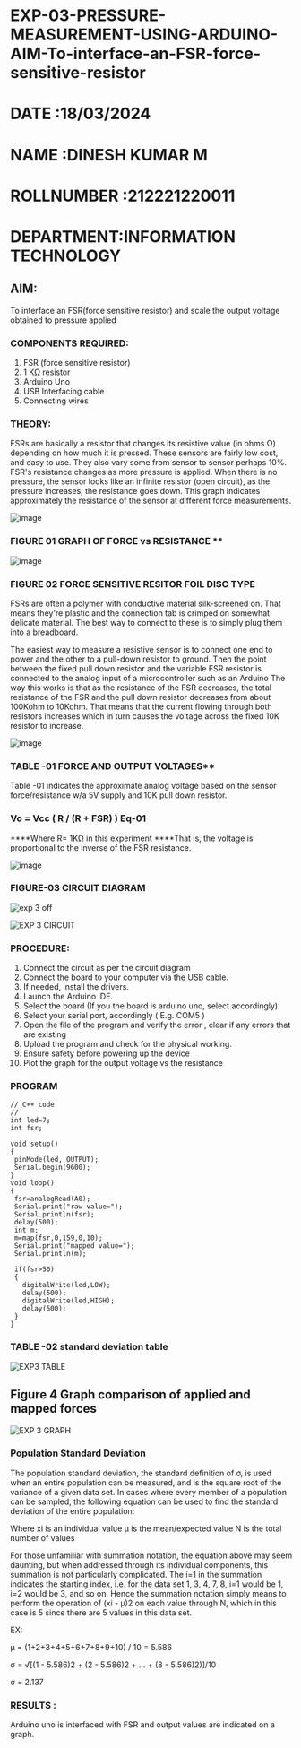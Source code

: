 # EXP-03-PRESSURE-MEASUREMENT-USING-ARDUINO-AIM-To-interface-an-FSR-force-sensitive-resistor
# DATE :18/03/2024
# NAME :DINESH KUMAR M
# ROLLNUMBER :212221220011
# DEPARTMENT:INFORMATION TECHNOLOGY


## AIM: 
To interface an FSR(force sensitive resistor) and scale the output voltage obtained to pressure applied 
 
### COMPONENTS REQUIRED:
1.	FSR  (force sensitive resistor)
2.	1 KΩ resistor 
3.	Arduino Uno 
4.	USB Interfacing cable 
5.	Connecting wires 


### THEORY: 
FSRs are basically a resistor that changes its resistive value (in ohms Ω) depending on how much it is pressed. These sensors are fairly low cost, and easy to use. They also vary some from sensor to sensor perhaps 10%. FSR's resistance changes as more pressure is applied. When there is no pressure, the sensor looks like an infinite resistor (open circuit), as the pressure increases, the resistance goes down. This graph indicates approximately the resistance of the sensor at different force measurements.
 

![image](https://user-images.githubusercontent.com/36288975/163532939-d6888ae1-4068-4d83-86a7-fc4c32d5179e.png)

### FIGURE 01 GRAPH OF FORCE vs RESISTANCE **




![image](https://user-images.githubusercontent.com/36288975/163532957-82d57567-a1c3-48c5-8a87-7ea66d6fca49.png)




### FIGURE 02 FORCE SENSITIVE RESITOR FOIL DISC TYPE  

FSRs are often a polymer with conductive material silk-screened on. That means they're plastic and the connection tab is crimped on somewhat delicate material. The best way to connect to these is to simply plug them into a breadboard.

The easiest way to measure a resistive sensor is to connect one end to power and the other to a pull-down resistor to ground. Then the point between the fixed pull down resistor and the variable FSR resistor is connected to the analog input of a microcontroller such as an Arduino The way this works is that as the resistance of the FSR decreases, the total resistance of the FSR and the pull down resistor decreases from about 100Kohm to 10Kohm. That means that the current flowing through both resistors increases which in turn causes the voltage across the fixed 10K resistor to increase.

 ![image](https://user-images.githubusercontent.com/36288975/163532972-2b909551-12c9-485d-adb1-d1e988d557bd.png)

### TABLE -01 FORCE AND OUTPUT VOLTAGES**
	
  Table -01 indicates the approximate analog voltage based on the sensor force/resistance w/a 5V supply and 10K pull down resistor.

### Vo = Vcc ( R / (R + FSR) )								Eq-01

****Where R= 1KΩ in this experiment 
****That is, the voltage is proportional to the inverse of the FSR resistance.

![image](https://user-images.githubusercontent.com/36288975/163532979-a2a5cb5c-f495-442c-843e-bebb82737a35.png)



### FIGURE-03 CIRCUIT DIAGRAM

![exp 3 off](https://github.com/dineshdk154/EXPERIMENT-NO--04-PRESSURE-MEASUREMENT-USING-ARDUINO-AIM-To-interface-an-FSR-force-sensitive-resist/assets/104413084/b514f377-0c20-4248-b720-0f96df6d1862)

![EXP 3 CIRCUIT](https://github.com/dineshdk154/EXPERIMENT-NO--04-PRESSURE-MEASUREMENT-USING-ARDUINO-AIM-To-interface-an-FSR-force-sensitive-resist/assets/104413084/818a3fd2-988b-411b-bbfa-f1981ba30f8c)





### PROCEDURE:
1.	Connect the circuit as per the circuit diagram 
2.	Connect the board to your computer via the USB cable.
3.	If needed, install the drivers.
4.	Launch the Arduino IDE.
5.	Select the board (If you the board is arduino uno, select accordingly).
6.	Select your serial port, accordingly ( E.g. COM5 )
7.	Open the file of the program  and verify the error , clear if any errors that are existing 
8.	Upload the program and check for the physical working. 
9.	Ensure safety before powering up the device 
10.	Plot the graph for the output voltage vs the resistance 


### PROGRAM 
 ```
// C++ code
//
int led=7;
int fsr;

void setup()
{
  pinMode(led, OUTPUT);
  Serial.begin(9600);
}
void loop()
{
  fsr=analogRead(A0);
  Serial.print("raw value=");
  Serial.println(fsr);
  delay(500);
  int m;
  m=map(fsr,0,159,0,10);
  Serial.print("mapped value=");
  Serial.println(m);
  
  if(fsr>50)
  {
    digitalWrite(led,LOW);
    delay(500);
    digitalWrite(led,HIGH);
    delay(500);
  }
}

```
### TABLE -02 standard deviation table 

![EXP3 TABLE](https://github.com/dineshdk154/EXPERIMENT-NO--04-PRESSURE-MEASUREMENT-USING-ARDUINO-AIM-To-interface-an-FSR-force-sensitive-resist/assets/104413084/4e414691-4d0b-4350-ae4c-2ba72225d7df)

## Figure 4 Graph comparison of applied and mapped forces

![EXP 3 GRAPH](https://github.com/dineshdk154/EXPERIMENT-NO--04-PRESSURE-MEASUREMENT-USING-ARDUINO-AIM-To-interface-an-FSR-force-sensitive-resist/assets/104413084/0e84192b-9c58-4f68-9ab3-5a3501a47c15)


### Population Standard Deviation
The population standard deviation, the standard definition of σ, is used when an entire population can be measured, and is the square root of the variance of a given data set. In cases where every member of a population can be sampled, the following equation can be used to find the standard deviation of the entire population:



Where
xi is an individual value
μ is the mean/expected value
N is the total number of values

For those unfamiliar with summation notation, the equation above may seem daunting, but when addressed through its individual components, this summation is not particularly complicated. The i=1 in the summation indicates the starting index, i.e. for the data set 1, 3, 4, 7, 8, i=1 would be 1, i=2 would be 3, and so on. Hence the summation notation simply means to perform the operation of (xi - μ)2 on each value through N, which in this case is 5 since there are 5 values in this data set.

EX:          

μ = (1+2+3+4+5+6+7+8+9+10) / 10 = 5.586  

σ = √[(1 - 5.586)2 + (2 - 5.586)2 + ... + (8 - 5.586)2)]/10

σ = 2.137
### RESULTS : 

Arduino uno is interfaced with FSR and output values are indicated on a graph.
